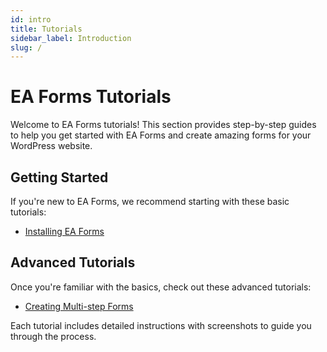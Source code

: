 ```yaml
---
id: intro
title: Tutorials
sidebar_label: Introduction
slug: /
---
```


# EA Forms Tutorials

Welcome to EA Forms tutorials! This section provides step-by-step guides to help you get started with EA Forms and create amazing forms for your WordPress website.

## Getting Started

If you're new to EA Forms, we recommend starting with these basic tutorials:

- [Installing EA Forms](/tutorials/install.md)


## Advanced Tutorials

Once you're familiar with the basics, check out these advanced tutorials:

- [Creating Multi-step Forms](/tutorials/multi-step-forms.md)

Each tutorial includes detailed instructions with screenshots to guide you through the process.
